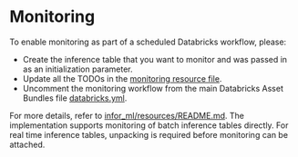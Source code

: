 # Monitoring

To enable monitoring as part of a scheduled Databricks workflow, please:
- Create the inference table that you want to monitor and was passed in as an initialization parameter.
- Update all the TODOs in the [monitoring resource file](../resources/monitoring-resource.yml).
- Uncomment the monitoring workflow from the main Databricks Asset Bundles file [databricks.yml](../databricks.yml).

For more details, refer to [infor_ml/resources/README.md](../resources/README.md). 
The implementation supports monitoring of batch inference tables directly.
For real time inference tables, unpacking is required before monitoring can be attached.
